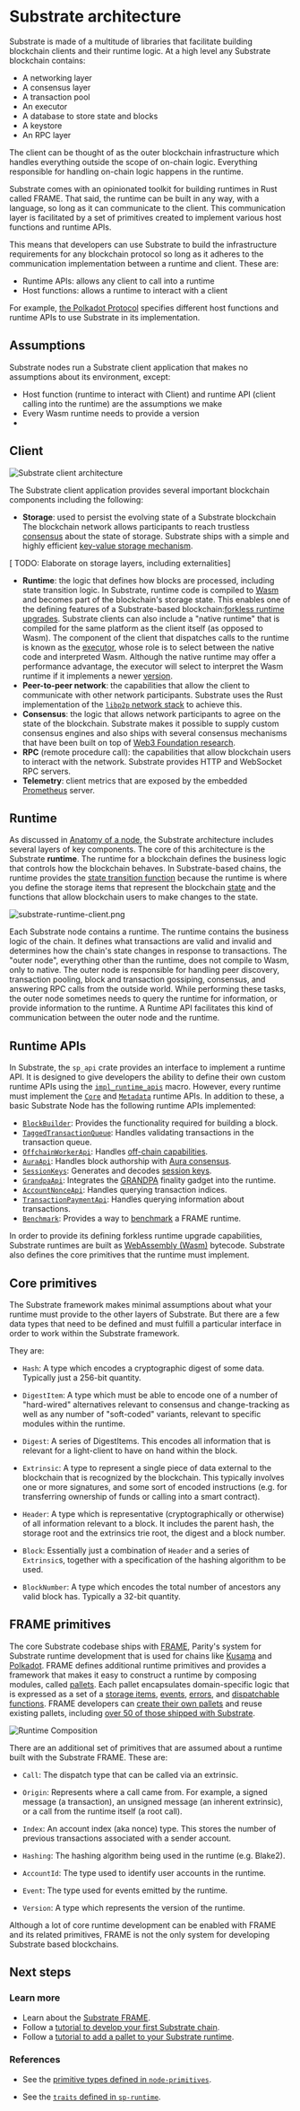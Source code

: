 # Substrate architecture 

<!--
Notes / stuff to add:
- On how light clients work: https://github.com/paritytech/substrate/issues/5047#issuecomment-638708536
- No longer include :code and :heap_pages in execution proofs: https://github.com/paritytech/substrate/pull/10419
- what is the architecture of a Substrate node and how a client relates to other components in the framework

Add section on Design assumptions:
- all blockchains must run on "minimum hardware requirements" 
- protocol vs. infrastructure
-->

Substrate is made of a multitude of libraries that facilitate building blockchain clients and their runtime logic. 
At a high level any Substrate blockchain contains:

- A networking layer 
- A consensus layer 
- A transaction pool
- An executor
- A database to store state and blocks
- A keystore
- An RPC layer 

The client can be thought of as the outer blockchain infrastructure which handles everything outside the scope of on-chain logic.
Everything responsible for handling on-chain logic happens in the runtime.

Substrate comes with an opinionated toolkit for building runtimes in Rust called FRAME.
That said, the runtime can be built in any way, with a language, so long as it can communicate to the client.
This communication layer is facilitated by a set of primitives created to implement various host functions and runtime APIs.

This means that developers can use Substrate to build the infrastructure requirements for any blockchain protocol so long as it adheres to the communication implementation between a runtime and client.
These are:
- Runtime APIs: allows any client to call into a runtime
- Host functions: allows a runtime to interact with a client

For example, [the Polkadot Protocol](https://github.com/w3f/polkadot-spec/) specifies different host functions and runtime APIs to use Substrate in its implementation.

## Assumptions
Substrate nodes run a Substrate client application that makes no assumptions about its environment, except:
- Host function (runtime to interact with Client) and runtime API (client calling into the runtime) are the assumptions we make 
- Every Wasm runtime needs to provide a version
- 

## Client 

![Substrate client architecture](../../img/docs/getting-started/substrate-arch.png)

The Substrate client application provides several important blockchain components including the following:

- **Storage**: used to persist the evolving state of a Substrate blockchain
The blockchain network allows participants to reach trustless [consensus](/v3/advanced/consensus) about the state of storage. 
Substrate ships with a simple and highly efficient [key-value storage mechanism](/v3/advanced/storage).

[ TODO: Elaborate on storage layers, including externalities]

- **Runtime**: the logic that defines how blocks are processed, including state transition logic. 
In Substrate, runtime code is compiled to [Wasm](/v3/getting-started/glossary#webassembly-wasm) and becomes part of the blockchain's storage state. 
This enables one of the defining features of a Substrate-based blockchain:[forkless runtime upgrades](/v3/runtime/upgrades#forkless-runtime-upgrades). 
Substrate clients can also include a "native runtime" that is compiled for the same platform as the client itself (as opposed to Wasm). 
The component of the client that dispatches calls to the runtime is known as the [executor](/v3/advanced/executor), whose role is to select between the native code and interpreted Wasm. 
Although the native runtime may offer a performance advantage, the executor will select to interpret the Wasm runtime if it implements a newer [version](/v3/runtime/upgrades#runtime-versioning).
- **Peer-to-peer network**: the capabilities that allow the client to communicate with other network participants. 
Substrate uses the Rust implementation of the [`libp2p` network stack](https://libp2p.io/) to achieve this.
- **Consensus**: the logic that allows network participants to agree on the state of the blockchain.
Substrate makes it possible to supply custom consensus engines and also ships with several consensus mechanisms that have been built on top of [Web3 Foundation research](https://w3f-research.readthedocs.io/en/latest/index.html).
- **RPC** (remote procedure call): the capabilities that allow blockchain users to interact with the network. 
Substrate provides HTTP and WebSocket RPC servers.
- **Telemetry**: client metrics that are exposed by the embedded [Prometheus](https://prometheus.io/) server.

## Runtime

As discussed in [Anatomy of a node](./substrate-client.md), the Substrate architecture includes several layers of key components. 
The core of this architecture is the Substrate **runtime**.
The runtime for a blockchain defines the business logic that controls how the blockchain behaves. 
In Substrate-based chains, the runtime provides the [state transition function](../../reference/glossary.md#state-transition-function-stf) because the runtime is where you define the storage items that represent the
blockchain [state](../../reference/glossary.md##state) and the functions that allow blockchain users to make
changes to the state.

![substrate-runtime-client.png](../../img/docs/concepts/substrate-runtime-client.png)

Each Substrate node contains a runtime. The runtime contains the business logic of the chain. It
defines what transactions are valid and invalid and determines how the chain's state changes in
response to transactions. The "outer node", everything other than the runtime, does not compile
to Wasm, only to native. The outer node is responsible for handling peer discovery, transaction
pooling, block and transaction gossiping, consensus, and answering RPC calls from the outside
world. While performing these tasks, the outer node sometimes needs to query the runtime for
information, or provide information to the runtime. A Runtime API facilitates this kind of
communication between the outer node and the runtime.

## Runtime APIs

In Substrate, the `sp_api` crate provides an interface to implement a runtime API. It is designed to give
developers the ability to define their own custom runtime APIs using the [`impl_runtime_apis`](/rustdocs/latest/sp_api/macro.impl_runtime_apis.html)
macro. However, every runtime must implement the [`Core`](/rustdocs/latest/sp_api/trait.Core.html) and
[`Metadata`](/rustdocs/latest/sp_api/trait.Metadata.html) runtime APIs. In addition to these, a basic Substrate Node
has the following runtime APIs implemented:

- [`BlockBuilder`](/rustdocs/latest/sp_block_builder/trait.BlockBuilder.html): Provides the functionality required for building a block.
- [`TaggedTransactionQueue`](/rustdocs/latest/sp_transaction_pool/runtime_api/trait.TaggedTransactionQueue.html): Handles validating transactions in the transaction queue.
- [`OffchainWorkerApi`](/rustdocs/latest/sp_offchain/trait.OffchainWorkerApi.html): Handles [off-chain capabilities](/v3/concepts/off-chain-features).
- [`AuraApi`](/rustdocs/latest/sp_consensus_aura/trait.AuraApi.html): Handles block authorship with [Aura consensus](/v3/advanced/consensus#aura).
- [`SessionKeys`](/rustdocs/latest/sp_session/trait.SessionKeys.html): Generates and decodes [session keys](/v3/concepts/session-keys).
- [`GrandpaApi`](/rustdocs/latest/sp_finality_grandpa/trait.GrandpaApi.html): Integrates the [GRANDPA](/v3/advanced/consensus#grandpa) finality gadget into the runtime.
- [`AccountNonceApi`](/rustdocs/latest/frame_system_rpc_runtime_api/trait.AccountNonceApi.html): Handles querying transaction indices.
- [`TransactionPaymentApi`](/rustdocs/latest/pallet_transaction_payment_rpc_runtime_api/trait.TransactionPaymentApi.html): Handles querying information about transactions.
- [`Benchmark`](/rustdocs/latest/frame_benchmarking/trait.Benchmark.html): Provides a way to [benchmark](/v3/runtime/benchmarking) a FRAME runtime.

In order to provide its defining forkless runtime upgrade capabilities, Substrate runtimes
are built as [WebAssembly (Wasm)](/v3/getting-started/glossary#webassembly-wasm)
bytecode. Substrate also defines the core primitives that the runtime must implement.

## Core primitives

The Substrate framework makes minimal assumptions about what your runtime must provide to the other
layers of Substrate. But there are a few data types that need to be defined and must fulfill a particular
interface in order to work within the Substrate framework.

They are:

- `Hash`: A type which encodes a cryptographic digest of some data. Typically just a 256-bit
  quantity.

- `DigestItem`: A type which must be able to encode one of a number of "hard-wired" alternatives
  relevant to consensus and change-tracking as well as any number of "soft-coded" variants, relevant
  to specific modules within the runtime.

- `Digest`: A series of DigestItems. This encodes all information that is relevant for a
  light-client to have on hand within the block.

- `Extrinsic`: A type to represent a single piece of data external to the blockchain that is
  recognized by the blockchain. This typically involves one or more signatures, and some sort of
  encoded instructions (e.g. for transferring ownership of funds or calling into a smart contract).

- `Header`: A type which is representative (cryptographically or otherwise) of all information
  relevant to a block. It includes the parent hash, the storage root and the extrinsics trie root,
  the digest and a block number.

- `Block`: Essentially just a combination of `Header` and a series of `Extrinsic`s, together with a
  specification of the hashing algorithm to be used.

- `BlockNumber`: A type which encodes the total number of ancestors any valid block has. Typically a
  32-bit quantity.

## FRAME primitives

The core Substrate codebase ships with [FRAME](/v3/runtime/frame), Parity's system
for Substrate runtime development that is used for chains like
[Kusama](https://github.com/paritytech/polkadot/blob/master/runtime/kusama/src/lib.rs) and
[Polkadot](https://github.com/paritytech/polkadot/blob/master/runtime/polkadot/src/lib.rs). FRAME
defines additional runtime primitives and
provides a framework that makes it easy to construct a runtime by composing modules, called
[pallets](/v3/runtime/frame#pallets). Each pallet encapsulates domain-specific logic that is
expressed as a set of a [storage items](/v3/runtime/storage),
[events](/v3/runtime/events-and-errors),
[errors](/v3/runtime/events-and-errors#errors), and
[dispatchable functions](/v3/getting-started/glossary#dispatch). FRAME developers
can [create their own pallets](/v3/runtime/frame#pallets) and reuse existing pallets,
including [over 50 of those shipped with Substrate](/v3/runtime/frame#prebuilt-pallets).

![Runtime Composition](../../img/docs/concepts/frame-runtime.png)

There are an additional set of primitives that are assumed about a runtime built with the Substrate
FRAME. These are:

- `Call`: The dispatch type that can be called via an extrinsic.

- `Origin`: Represents where a call came from. For example, a signed message (a transaction), an
  unsigned message (an inherent extrinsic), or a call from the runtime itself (a root call).

- `Index`: An account index (aka nonce) type. This stores the number of previous transactions
  associated with a sender account.

- `Hashing`: The hashing algorithm being used in the runtime (e.g. Blake2).

- `AccountId`: The type used to identify user accounts in the runtime.

- `Event`: The type used for events emitted by the runtime.

- `Version`: A type which represents the version of the runtime.

Although a lot of core runtime development can be enabled with FRAME and
its related primitives, FRAME is not the only system for developing
Substrate based blockchains.

## Next steps

### Learn more

- Learn about the [Substrate FRAME](/v3/runtime/frame).
- Follow a
  [tutorial to develop your first Substrate chain](/tutorials/v3/create-your-first-substrate-chain).
- Follow a [tutorial to add a pallet to your Substrate runtime](/tutorials/v3/add-a-pallet).

### References

- See the
  [primitive types defined in `node-primitives`](/rustdocs/latest/node_primitives/index.html).

- See the
  [`traits` defined in `sp-runtime`](/rustdocs/latest/sp_runtime/traits/index.html).
